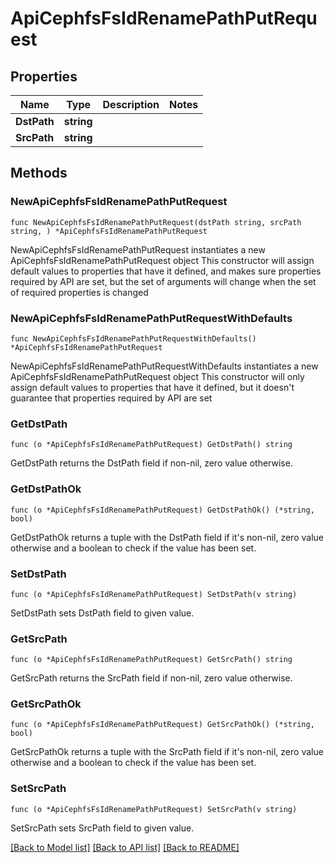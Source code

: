 # ApiCephfsFsIdRenamePathPutRequest

## Properties

Name | Type | Description | Notes
------------ | ------------- | ------------- | -------------
**DstPath** | **string** |  | 
**SrcPath** | **string** |  | 

## Methods

### NewApiCephfsFsIdRenamePathPutRequest

`func NewApiCephfsFsIdRenamePathPutRequest(dstPath string, srcPath string, ) *ApiCephfsFsIdRenamePathPutRequest`

NewApiCephfsFsIdRenamePathPutRequest instantiates a new ApiCephfsFsIdRenamePathPutRequest object
This constructor will assign default values to properties that have it defined,
and makes sure properties required by API are set, but the set of arguments
will change when the set of required properties is changed

### NewApiCephfsFsIdRenamePathPutRequestWithDefaults

`func NewApiCephfsFsIdRenamePathPutRequestWithDefaults() *ApiCephfsFsIdRenamePathPutRequest`

NewApiCephfsFsIdRenamePathPutRequestWithDefaults instantiates a new ApiCephfsFsIdRenamePathPutRequest object
This constructor will only assign default values to properties that have it defined,
but it doesn't guarantee that properties required by API are set

### GetDstPath

`func (o *ApiCephfsFsIdRenamePathPutRequest) GetDstPath() string`

GetDstPath returns the DstPath field if non-nil, zero value otherwise.

### GetDstPathOk

`func (o *ApiCephfsFsIdRenamePathPutRequest) GetDstPathOk() (*string, bool)`

GetDstPathOk returns a tuple with the DstPath field if it's non-nil, zero value otherwise
and a boolean to check if the value has been set.

### SetDstPath

`func (o *ApiCephfsFsIdRenamePathPutRequest) SetDstPath(v string)`

SetDstPath sets DstPath field to given value.


### GetSrcPath

`func (o *ApiCephfsFsIdRenamePathPutRequest) GetSrcPath() string`

GetSrcPath returns the SrcPath field if non-nil, zero value otherwise.

### GetSrcPathOk

`func (o *ApiCephfsFsIdRenamePathPutRequest) GetSrcPathOk() (*string, bool)`

GetSrcPathOk returns a tuple with the SrcPath field if it's non-nil, zero value otherwise
and a boolean to check if the value has been set.

### SetSrcPath

`func (o *ApiCephfsFsIdRenamePathPutRequest) SetSrcPath(v string)`

SetSrcPath sets SrcPath field to given value.



[[Back to Model list]](../README.md#documentation-for-models) [[Back to API list]](../README.md#documentation-for-api-endpoints) [[Back to README]](../README.md)


